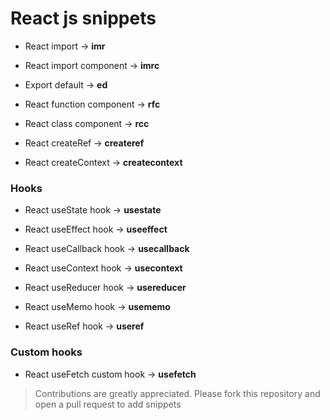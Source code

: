 # React js snippets

- React import -> **imr**

- React import component -> **imrc**

- Export default -> **ed**

- React function component -> **rfc**

- React class component -> **rcc**

- React createRef -> **createref**

- React createContext -> **createcontext**

### Hooks
- React useState hook -> **usestate**

- React useEffect hook -> **useeffect**

- React useCallback hook -> **usecallback**

- React useContext hook -> **usecontext**

- React useReducer hook -> **usereducer**

- React useMemo hook -> **usememo**

- React useRef hook -> **useref**

### Custom hooks
- React useFetch custom hook -> **usefetch**  

> Contributions are greatly appreciated. Please fork this repository and open a pull request to add snippets

